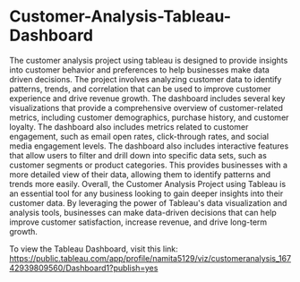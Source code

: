 # Customer-Analysis-Tableau-Dashboard
The customer analysis project using tableau is designed to provide insights into customer behavior and preferences to help businesses make data driven decisions. The project involves analyzing customer data to identify patterns, trends, and correlation that can be used to improve customer experience and drive revenue growth.
The dashboard includes several key visualizations that provide a comprehensive overview of customer-related metrics, including customer demographics, purchase history, and customer loyalty. The dashboard also includes metrics related to customer engagement, such as email open rates, click-through rates, and social media engagement levels.
The dashboard also includes interactive features that allow users to filter and drill down into specific data sets, such as customer segments or product categories. This provides businesses with a more detailed view of their data, allowing them to identify patterns and trends more easily.
Overall, the Customer Analysis Project using Tableau is an essential tool for any business looking to gain deeper insights into their customer data. By leveraging the power of Tableau's data visualization and analysis tools, businesses can make data-driven decisions that can help improve customer satisfaction, increase revenue, and drive long-term growth.

To view the Tableau Dashboard, visit this link:
https://public.tableau.com/app/profile/namita5129/viz/customeranalysis_16742939809560/Dashboard1?publish=yes
